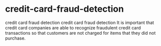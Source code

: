 # credit-card-fraud-detection
credit card fraud detection
credit card fraud detection It is important that credit card companies are able to recognize fraudulent credit card transactions so that customers are not charged for items that they did not purchase.
